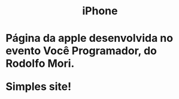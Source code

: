 <h1 align="center">iPhone<h1>

Página da apple desenvolvida no evento Você Programador, do Rodolfo Mori.

Simples site!
